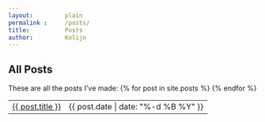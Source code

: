 ```yaml
---
layout: 		plain
permalink : 	/posts/
title:  		Posts
author:	 		Kolijn
---
```

<h2>All Posts</h2>

<div class="textSpace">
These are all the posts I've made:
<table>
	{% for post in site.posts %}
	<tr>
		<td>
			<a href="{{ post.url }}">{{ post.title }}</a>
		</td>
		<td>
			{{ post.date | date: "%-d %B %Y" }}
		</td>
	</tr>
	{% endfor %}
</table>
</div>
